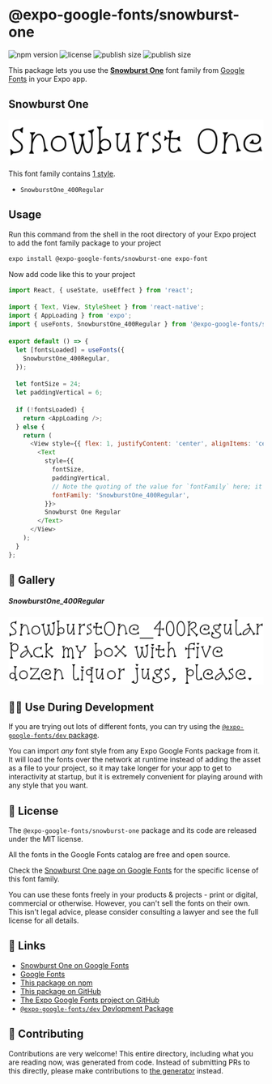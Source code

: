 # @expo-google-fonts/snowburst-one

![npm version](https://flat.badgen.net/npm/v/@expo-google-fonts/snowburst-one)
![license](https://flat.badgen.net/github/license/expo/google-fonts)
![publish size](https://flat.badgen.net/packagephobia/install/@expo-google-fonts/snowburst-one)
![publish size](https://flat.badgen.net/packagephobia/publish/@expo-google-fonts/snowburst-one)

This package lets you use the [**Snowburst One**](https://fonts.google.com/specimen/Snowburst+One) font family from [Google Fonts](https://fonts.google.com/) in your Expo app.

## Snowburst One

![Snowburst One](./font-family.png)

This font family contains [1 style](#-gallery).

- `SnowburstOne_400Regular`

## Usage

Run this command from the shell in the root directory of your Expo project to add the font family package to your project
```sh
expo install @expo-google-fonts/snowburst-one expo-font
```

Now add code like this to your project
```js
import React, { useState, useEffect } from 'react';

import { Text, View, StyleSheet } from 'react-native';
import { AppLoading } from 'expo';
import { useFonts, SnowburstOne_400Regular } from '@expo-google-fonts/snowburst-one';

export default () => {
  let [fontsLoaded] = useFonts({
    SnowburstOne_400Regular,
  });

  let fontSize = 24;
  let paddingVertical = 6;

  if (!fontsLoaded) {
    return <AppLoading />;
  } else {
    return (
      <View style={{ flex: 1, justifyContent: 'center', alignItems: 'center' }}>
        <Text
          style={{
            fontSize,
            paddingVertical,
            // Note the quoting of the value for `fontFamily` here; it expects a string!
            fontFamily: 'SnowburstOne_400Regular',
          }}>
          Snowburst One Regular
        </Text>
      </View>
    );
  }
};

```

## 🔡 Gallery

##### SnowburstOne_400Regular
![SnowburstOne_400Regular](./SnowburstOne_400Regular.ttf.png)


## 👩‍💻 Use During Development

If you are trying out lots of different fonts, you can try using the [`@expo-google-fonts/dev` package](https://github.com/expo/google-fonts/tree/master/font-packages/dev#readme).

You can import *any* font style from any Expo Google Fonts package from it. It will load the fonts
over the network at runtime instead of adding the asset as a file to your project, so it may take longer
for your app to get to interactivity at startup, but it is extremely convenient
for playing around with any style that you want.

## 📖 License

The `@expo-google-fonts/snowburst-one` package and its code are released under the MIT license.

All the fonts in the Google Fonts catalog are free and open source.

Check the [Snowburst One page on Google Fonts](https://fonts.google.com/specimen/Snowburst+One) for the specific license of this font family.

You can use these fonts freely in your products & projects - print or digital, commercial or otherwise. However, you can't sell the fonts on their own. This isn't legal advice, please consider consulting a lawyer and see the full license for all details.

## 🔗 Links

- [Snowburst One on Google Fonts](https://fonts.google.com/specimen/Snowburst+One)
- [Google Fonts](https://fonts.google.com/)
- [This package on npm](https://www.npmjs.com/package/@expo-google-fonts/snowburst-one)
- [This package on GitHub](https://github.com/expo/google-fonts/tree/master/font-packages/snowburst-one)
- [The Expo Google Fonts project on GitHub](https://github.com/expo/google-fonts)
- [`@expo-google-fonts/dev` Devlopment Package](https://github.com/expo/google-fonts/tree/master/font-packages/dev)

## 🤝 Contributing

Contributions are very welcome! This entire directory, including what you are reading now, was generated from code. Instead of submitting PRs to this directly, please make contributions to [the generator](https://github.com/expo/google-fonts/tree/master/packages/generator) instead.
